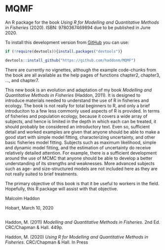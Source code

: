 
<!-- README.md is generated from README.Rmd. Please edit that file -->

# MQMF

An R package for the book *Using R for Modelling and Quantitative
Methods in Fisheries* (2020). ISBN: 9780367469894 due to be published in
June 2020.

To install this development version from [GitHub](https://github.com/)
you can use:

``` r
if (!require(devtools)){install.packages("devtools")} 

devtools::install_github("https://github.com/haddonm/MQMF")
```

There are currently no vignettes, although the example code-chunks from
the book are all available as the help pages of functions chapter2,
chapter3, …, and chapter7.

This new book is an evolution and adaptation of my book *Modelling and
Quantitative Methods in Fisheries* (Haddon, 2011). It is designed to
introduce materials needed to understand the use of R in fisheries and
ecology. The book is not really for total beginners to R, and only a
brief introduciton to a few less commonly used aspects of R is provided.
In terms of fisheries and population ecology, because it covers a wide
array of subjects, and hence is limited in the depth in which each can
be treated, it should probably be considered an introductory text. Even
so, sufficient detail and worked examples are given that anyone should
be able to make a good start with simple model fitting, characterizing
uncertainty, and other basic fisheries model fitting. Subjects such as
maximum likelihood, simple and dynamic model fitting, and the estimation
of uncertainty do receive relatively detailed attention. For example,
there is a sufficient development around the use of MCMC that anyone
should be able to develop a better understanding of its strengths and
weaknesses. More advanced subjects such as age- and size-structured
models are not included here as they are not really suited to brief
treatments.

The primary objective of this book is that it be useful to workers in
the field. Hopefully, this R package will assist with that objective.

Malcolm Haddon

Hobart, March 10, 2020

## 

Haddon, M. (2011) *Modelling and Quantitative Methods in Fisheries*. 2nd
Ed. CRC/Chapman & Hall. 449p.

Haddon, M. (2020) *Using R for Modelling and Quantitative Methods in
Fisheries*. CRC/Chapman & Hall. In Press
